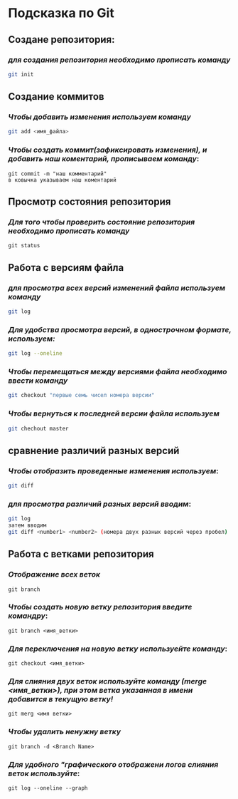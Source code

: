 # Подсказка по Git

## Создане репозитория:
### *для создания репозитория необходимо прописать команду*

```sh
git init
``````

## Создание коммитов

### *Чтобы добавить изменения используем команду*

```sh 
git add <имя_файла>
``````

### *Чтобы создать коммит(зафиксировать изменения), и добавить наш коментарий, прописываем команду*:
``````
git commit -m "наш комментарий"
в ковычка указываем наш коментарий
``````

## Просмотр состояния репозитория 

### *Для того чтобы проверить состояние репозитория необходимо прописать команду*

```
git status
```

## Работа с версиям файла 

### *для просмотра всех версий изменений файла используем команду*

```sh
git log
```

### *Для удобства просмотра версий, в однострочном формате, используем:*

```sh
git log --oneline 
```

### *Чтобы перемещаться между версиями файла необходимо ввести команду*

```sh
git checkout "первые семь чисел номера версии"
```

### *Чтобы вернуться к последней версии файла используем*

```sh
git chechout master
``````

## сравнение различий разных версий 

### *Чтобы отобразить проведенные изменения используем*:
```sh
git diff
``````

### *для просмотра различий разных версий вводим*:

```sh
git log
затем вводим
git diff <number1> <number2> (номера двух разных версий через пробел)
```

## Работа с ветками репозитория

### *Отображение всех веток*
```
git branch
``````

### *Чтобы создать новую ветку репозитория введите командру*:
```
git branch <имя_ветки>
```

### *Для переключения на новую ветку используейте команду*:
```
git checkout <имя_ветки>
```

### *Для слияния двух веток используйте команду (merge <имя_ветки>), __при этом ветка указанная в имени добавится в текущую ветку!__*
```
git merg <имя ветки>
```

### *Чтобы удалить ненужну ветку*
```
git branch -d <Branch Name>
```

### *Для удобного "__графического__ отображени логов слияния веток используйте*:
```
git log --oneline --graph
```

